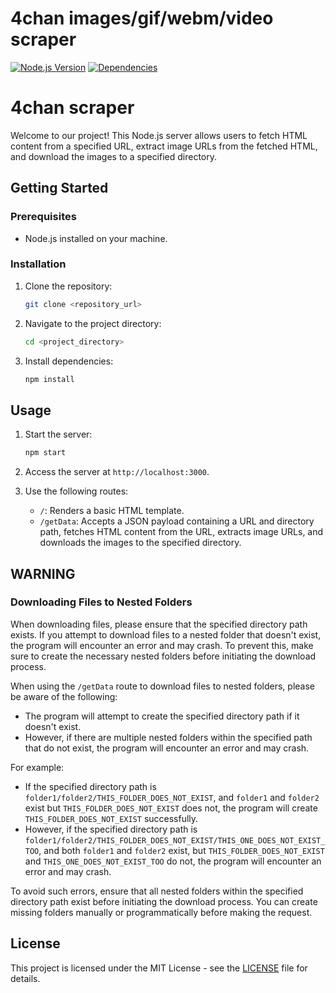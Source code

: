 
# 4chan images/gif/webm/video scraper

[![Node.js Version](https://img.shields.io/badge/Node.js-v14.17.0-green)](https://nodejs.org/)
[![Dependencies](https://img.shields.io/badge/Dependencies-axios%20%7C%20cheerio-blue)](https://www.npmjs.com/package/axios)


# 4chan scraper 





Welcome to our project! This Node.js server allows users to fetch HTML content from a specified URL, extract image URLs from the fetched HTML, and download the images to a specified directory.

## Getting Started

### Prerequisites
- Node.js installed on your machine.

### Installation
1. Clone the repository:
    ```bash
    git clone <repository_url>
    ```

2. Navigate to the project directory:
    ```bash
    cd <project_directory>
    ```

3. Install dependencies:
    ```bash
    npm install
    ```

## Usage
1. Start the server:
    ```bash
    npm start
    ```

2. Access the server at `http://localhost:3000`.


3. Use the following routes:

    - `/`: Renders a basic HTML template.
    - `/getData`: Accepts a JSON payload containing a URL and directory path, fetches HTML content from the URL, extracts image URLs, and downloads the images to the specified directory.


## WARNING

### Downloading Files to Nested Folders

When downloading files, please ensure that the specified directory path exists. If you attempt to download files to a nested folder that doesn't exist, the program will encounter an error and may crash. To prevent this, make sure to create the necessary nested folders before initiating the download process.


When using the `/getData` route to download files to nested folders, please be aware of the following:

- The program will attempt to create the specified directory path if it doesn't exist.
- However, if there are multiple nested folders within the specified path that do not exist, the program will encounter an error and may crash.

For example:
- If the specified directory path is `folder1/folder2/THIS_FOLDER_DOES_NOT_EXIST`, and `folder1` and `folder2` exist but `THIS_FOLDER_DOES_NOT_EXIST` does not, the program will create `THIS_FOLDER_DOES_NOT_EXIST` successfully.
- However, if the specified directory path is `folder1/folder2/THIS_FOLDER_DOES_NOT_EXIST/THIS_ONE_DOES_NOT_EXIST_TOO`, and both `folder1` and `folder2` exist, but `THIS_FOLDER_DOES_NOT_EXIST` and `THIS_ONE_DOES_NOT_EXIST_TOO` do not, the program will encounter an error and may crash.

To avoid such errors, ensure that all nested folders within the specified directory path exist before initiating the download process. You can create missing folders manually or programmatically before making the request.





## License
This project is licensed under the MIT License - see the [LICENSE](LICENSE) file for details.

